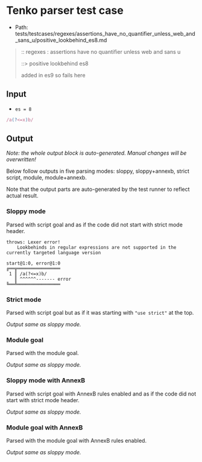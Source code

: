 # Tenko parser test case

- Path: tests/testcases/regexes/assertions_have_no_quantifier_unless_web_and_sans_u/positive_lookbehind_es8.md

> :: regexes : assertions have no quantifier unless web and sans u
>
> ::> positive lookbehind es8
>
> added in es9 so fails here

## Input

- `es = 8`

`````js
/a(?<=x)b/
`````

## Output

_Note: the whole output block is auto-generated. Manual changes will be overwritten!_

Below follow outputs in five parsing modes: sloppy, sloppy+annexb, strict script, module, module+annexb.

Note that the output parts are auto-generated by the test runner to reflect actual result.

### Sloppy mode

Parsed with script goal and as if the code did not start with strict mode header.

`````
throws: Lexer error!
    Lookbehinds in regular expressions are not supported in the currently targeted language version

start@1:0, error@1:0
╔══╦════════════════
 1 ║ /a(?<=x)b/
   ║ ^^^^^^------- error
╚══╩════════════════

`````

### Strict mode

Parsed with script goal but as if it was starting with `"use strict"` at the top.

_Output same as sloppy mode._

### Module goal

Parsed with the module goal.

_Output same as sloppy mode._

### Sloppy mode with AnnexB

Parsed with script goal with AnnexB rules enabled and as if the code did not start with strict mode header.

_Output same as sloppy mode._

### Module goal with AnnexB

Parsed with the module goal with AnnexB rules enabled.

_Output same as sloppy mode._
